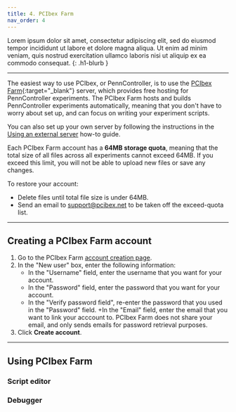 ```yaml
---
title: 4. PCIbex Farm
nav_order: 4
---
```


Lorem ipsum dolor sit amet, consectetur adipiscing elit, sed do eiusmod tempor
incididunt ut labore et dolore magna aliqua. Ut enim ad minim veniam, quis nostrud
exercitation ullamco laboris nisi ut aliquip ex ea commodo consequat.
{: .h1-blurb }

---


The easiest way to use PCIbex, or PennController, is to use the
[PCIbex Farm](https://farm.pcibex.net/){:target="_blank"} server,
which provides free hosting for PennController experiments. The PCIbex Farm
hosts and builds PennController experiments automatically, meaning that you
don't have to worry about set up, and can focus on writing your experiment scripts.

You can also set up your own server by following the instructions in the
[Using an external server]({{site.baseurl}}/docs/how-to-guides/setting-up-server)
how-to guide.

Each PCIbex Farm account has a **64MB storage quota**, meaning that the total size
of all files across all experiments cannot exceed 64MB. If you exceed this limit,
you will not be able to upload new files or save any changes.

To restore your account:

+ Delete files until total file size is under 64MB.
+ Send an email to [support@pcibex.net](mailto:support@pcibex.net) to be taken off
the exceed-quota list.

---

## Creating a PCIbex Farm account

1. Go to the PCIbex Farm [account creation page](https://farm.pcibex.net).
2. In the "New user" box, enter the following information:
   + In the "Username" field, enter the username that you want for your account.
   + In the "Password" field, enter the password that you want for your account.
   + In the "Verify password field", re-enter the password that you used in the
   "Password" field.
   +In the "Email" field, enter the email that you want to link
   your acccount to. PCIbex Farm does not share your email, and only sends emails
   for password retrieval purposes.
3. Click **Create account**.

---

## Using PCIbex Farm

### Script editor

### Debugger
